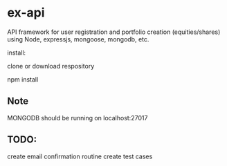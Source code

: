 # ex-api

API framework for user registration and portfolio creation (equities/shares) using Node, expressjs, mongoose, mongodb, etc.


install:

clone or download respository

npm install


## Note

MONGODB should be running on localhost:27017


## TODO:

create email confirmation routine
create test cases

